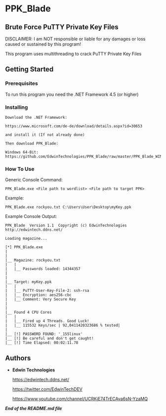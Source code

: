 # PPK_Blade

Brute Force PuTTY Private Key Files
--------------------


DISCLAIMER: I am NOT responsible or liable for any damages or loss caused or sustained by this program!


This program uses multithreading to crack PuTTY Private Key Files

## Getting Started


### Prerequisites

To run this program you need the .NET Framework 4.5 (or higher)

### Installing

```
Download the .NET Framework:

https://www.microsoft.com/de-de/download/details.aspx?id=30653

and install it (If not already done)

Then download PPK_Blade:

Windows 64-Bit: https://github.com/EdwinTechnologies/PPK_Blade/raw/master/PPK_Blade_WIN.zip

```
### How To Use

Generic Console Command:

```
PPK_Blade.exe <File path to wordlist> <File path to target PPK>
```

Example:

```
PPK_Blade.exe rockyou.txt C:\Users\User\Desktop\myKey.ppk
```
Example Console Output:

```
PPK_Blade  Version 1.1  Copyright (c) EdwinTechnologies
http://edwintech.ddns.net/

Loading magazine...

[*] PPK_Blade.exe
|
|
|__ Magazine: rockyou.txt
|   |
|   |__ Passwords loaded: 14344357
|
|
|__ Target: myKey.ppk
|   |
|   |__ PuTTY-User-Key-File-2: ssh-rsa
|   |__ Encryption: aes256-cbc
|   |__ Comment: Very Secure Key
|
|
|__ Found 4 CPU Cores
|   |
|   |__ Fired up 4 Threads. Good Luck!
|   |__ 115532 Keys/sec | 92,0411420323686 % tested|
|
|__ [!] PASSWORD FOUND: '_155linux'
|__ [!] Be careful and don't get caught!
|__ [!] Time Elapsed: 00:02:11.78
```

## Authors

* **Edwin Technologies**

  https://edwintech.ddns.net/

  https://twitter.com/EdwinTechDEV

  https://www.youtube.com/channel/UCRKjE74TrECAva6sN-YzaMQ


__*End of the README.md file*__
